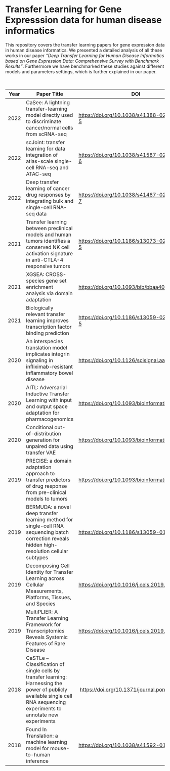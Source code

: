 # Transfer Learning for Gene Expresssion data for human disease informatics

This repository covers the transfer learning papers for gene expression data in
human disease informatics. We presented a detailed analysis of all these works
in our paper *“Deep Transfer Learning for Human Disease Informatics based on
Gene Expression Data: Comprehensive Survey with Benchmark Results”*. Furthermore
we have benchmarked these studies against different models and parameters
settings, which is further explained in our paper.

 

| **Year** | **Paper Title**                                                                                                                                                             | **DOI**                                          | **GitHub**                                                                          |
|----------|-----------------------------------------------------------------------------------------------------------------------------------------------------------------------------|--------------------------------------------------|-------------------------------------------------------------------------------------|
| 2022     | CaSee: A lightning transfer-learning model directly used to discriminate cancer/normal cells from scRNA-seq                                                                 | https://doi.org/10.1038/s41388-022-02478-5       | https://github.com/yuansh3354/CaSee                                                 |
| 2022     | scJoint: transfer learning for data integration of atlas-scale single-cell RNA-seq and ATAC-seq                                                                             | https://doi.org/10.1038/s41587-021-01161-6       | https://github.com/SydneyBioX/scJoint                                               |
| 2022     | Deep transfer learning of cancer drug responses by integrating bulk and single-cell RNA-seq data                                                                            | https://doi.org/10.1038/s41467-022-34277-7       | https://github.com/OSU-BMBL/scDEAL                                                  |
| 2021     | Transfer learning between preclinical models and human tumors identifies a conserved NK cell activation signature in anti-CTLA-4 responsive tumors                          | https://doi.org/10.1186/s13073-021-00944-5       | https://github.com/edavis71/projectR_ICI                                            |
| 2021     | XGSEA: CROSS-species gene set enrichment analysis via domain adaptation                                                                                                     | <https://doi.org/10.1093/bib/bbaa406>            | https://github.com/LiminLi-xjtu/XGSEA                                               |
| 2021     | Biologically relevant transfer learning improves transcription factor binding prediction                                                                                    | https://doi.org/10.1186/s13059-021-02499-5       | https://github.com/wassermanlab/TF-Binding-Transfer-Learning                        |
| 2020     | An interspecies translation model implicates integrin signaling in infliximab-resistant inflammatory bowel disease                                                          | https://doi.org/10.1126/scisignal.aay3258        |                                                                                     |
| 2020     | AITL: Adversarial Inductive Transfer Learning with input and output space adaptation for pharmacogenomics                                                                   | <https://doi.org/10.1093/bioinformatics/btaa442> | https://github.com/hosseinshn/AITL                                                  |
| 2020     | Conditional out-of-distribution generation for unpaired data using transfer VAE                                                                                             | <https://doi.org/10.1093/bioinformatics/btaa800> | https://github.com/theislab/trvae https://github.com/theislab/trvae_reproducibility |
| 2019     | PRECISE: a domain adaptation approach to transfer predictors of drug response from pre-clinical models to tumors                                                            | <https://doi.org/10.1093/bioinformatics/btz372>  | https://github.com/NKI-CCB/PRECISE                                                  |
| 2019     | BERMUDA: a novel deep transfer learning method for single-cell RNA sequencing batch correction reveals hidden high-resolution cellular subtypes                             | https://doi.org/10.1186/s13059-019-1764-6        | https://github.com/txWang/BERMUDA                                                   |
| 2019     | Decomposing Cell Identity for Transfer Learning across Cellular Measurements, Platforms, Tissues, and Species                                                               | <https://doi.org/10.1016/j.cels.2019.04.004>     | https://github.com/genesofeve/projectR                                              |
| 2019     | MultiPLIER: A Transfer Learning Framework for Transcriptomics Reveals Systemic Features of Rare Disease                                                                     | https://doi.org/10.1016/j.cels.2019.04.003       | (Docker Image) https://hub.docker.com/r/jtaroni/multi-plier/                        |
| 2018     | CaSTLe – Classification of single cells by transfer learning: Harnessing the power of publicly available single cell RNA sequencing experiments to annotate new experiments |  <https://doi.org/10.1371/journal.pone.0208349>  | https://github.com/yuvallb/CaSTLe                                                   |
| 2018     | Found In Translation: a machine learning model for mouse-to-human inference                                                                                                 | https://doi.org/10.1038/s41592-018-0214-9        | https://github.com/shenorrLabTRDF/FIT.mouse2man                                     |

 
